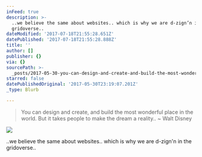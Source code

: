 ```yaml
---
inFeed: true
description: >-
  ..we believe the same about websites.. which is why we are d-zign’n in the
  gridoverse..
dateModified: '2017-07-18T21:55:28.651Z'
datePublished: '2017-07-18T21:55:28.888Z'
title: ''
author: []
publisher: {}
via: {}
sourcePath: >-
  _posts/2017-05-30-you-can-design-and-create-and-build-the-most-wonderful-plac.md
starred: false
datePublishedOriginal: '2017-05-30T23:19:07.201Z'
_type: Blurb

---
```

> You can design and create, and build the most wonderful place in the world. But it takes people to make the dream a reality.. ~ Walt Disney

![](https://the-grid-user-content.s3-us-west-2.amazonaws.com/0fe5ce8b-8280-46aa-859a-037b8b77f9c0.jpg)

..we believe the same about websites.. which is why we are d-zign'n in the gridoverse..
